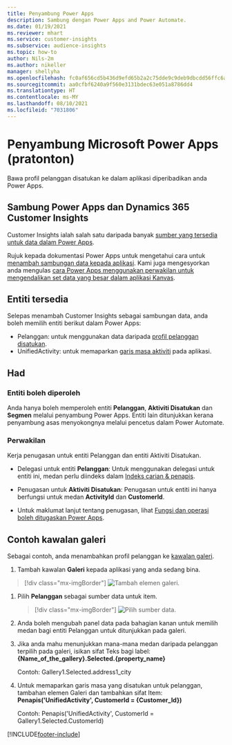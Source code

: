 ```yaml
---
title: Penyambung Power Apps
description: Sambung dengan Power Apps and Power Automate.
ms.date: 01/19/2021
ms.reviewer: mhart
ms.service: customer-insights
ms.subservice: audience-insights
ms.topic: how-to
author: Nils-2m
ms.author: nikeller
manager: shellyha
ms.openlocfilehash: fc0af656cd5b436d9efd65b2a2c75dde9c9deb9dbcdd56ffc6a960f5878a631f
ms.sourcegitcommit: aa0cfbf6240a9f560e3131bdec63e051a8786dd4
ms.translationtype: HT
ms.contentlocale: ms-MY
ms.lasthandoff: 08/10/2021
ms.locfileid: "7031806"
---
```

# <a name="microsoft-power-apps-connector-preview"></a>Penyambung Microsoft Power Apps (pratonton)

Bawa profil pelanggan disatukan ke dalam aplikasi diperibadikan anda Power Apps.

## <a name="connect-power-apps-and-dynamics-365-customer-insights"></a>Sambung Power Apps dan Dynamics 365 Customer Insights

Customer Insights ialah salah satu daripada banyak [sumber yang tersedia untuk data dalam Power Apps](/powerapps/maker/canvas-apps/working-with-data-sources).

Rujuk kepada dokumentasi Power Apps untuk mengetahui cara untuk [menambah sambungan data kepada aplikasi](/powerapps/maker/canvas-apps/add-data-connection). Kami juga mengesyorkan anda mengulas [cara Power Apps menggunakan perwakilan untuk mengendalikan set data yang besar dalam aplikasi Kanvas](/powerapps/maker/canvas-apps/delegation-overview).

## <a name="available-entities"></a>Entiti tersedia

Selepas menambah Customer Insights sebagai sambungan data, anda boleh memilih entiti berikut dalam Power Apps:

- Pelanggan: untuk menggunakan data daripada [profil pelanggan disatukan](customer-profiles.md).
- UnifiedActivity: untuk memaparkan [garis masa aktiviti](activities.md) pada aplikasi.

## <a name="limitations"></a>Had

### <a name="retrievable-entities"></a>Entiti boleh diperoleh

Anda hanya boleh memperoleh entiti **Pelanggan**, **Aktiviti Disatukan** dan **Segmen** melalui penyambung Power Apps. Entiti lain ditunjukkan kerana penyambung asas menyokongnya melalui pencetus dalam Power Automate.  

### <a name="delegation"></a>Perwakilan

Kerja penugasan untuk entiti Pelanggan dan entiti Aktiviti Disatukan. 

- Delegasi untuk entiti **Pelanggan**: Untuk menggunakan delegasi untuk entiti ini, medan perlu diindeks dalam [Indeks carian & penapis](search-filter-index.md).  

- Penugasan untuk **Aktiviti Disatukan**: Penugasan untuk entiti ini hanya berfungsi untuk medan **ActivityId** dan **CustomerId**.  

- Untuk maklumat lanjut tentang penugasan, lihat [Fungsi dan operasi boleh ditugaskan Power Apps](/connectors/commondataservice/#power-apps-delegable-functions-and-operations-for-the-cds-for-apps). 

## <a name="example-gallery-control"></a>Contoh kawalan galeri

Sebagai contoh, anda menambahkan profil pelanggan ke [kawalan galeri](/powerapps/maker/canvas-apps/add-gallery).

1. Tambah kawalan **Galeri** kepada aplikasi yang anda sedang bina.

> [!div class="mx-imgBorder"]
> ![Tambah elemen galeri.](media/connector-powerapps9.png "Tambah elemen galeri")

1. Pilih **Pelanggan** sebagai sumber data untuk item.

    > [!div class="mx-imgBorder"]
    > ![Pilih sumber data.](media/choose-datasource-powerapps.png "Pilih sumber data")

1. Anda boleh mengubah panel data pada bahagian kanan untuk memilih medan bagi entiti Pelanggan untuk ditunjukkan pada galeri.

1. Jika anda mahu menunjukkan mana-mana medan daripada pelanggan terpilih pada galeri, isikan sifat Teks bagi label:  **{Name_of_the_gallery}.Selected.{property_name}**

    Contoh: Gallery1.Selected.address1_city

1. Untuk memaparkan garis masa yang disatukan untuk pelanggan, tambahan elemen Galeri dan tambahkan sifat Item: **Penapis('UnifiedActivity', CustomerId = {Customer_Id})**

    Contoh: Penapis('UnifiedActivity', CustomerId = Gallery1.Selected.CustomerId)


[!INCLUDE[footer-include](../includes/footer-banner.md)]